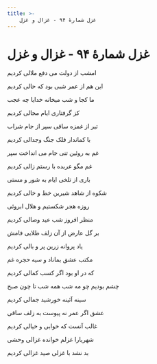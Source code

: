 ```yaml
---
title: >-
    غزل شمارهٔ ۹۴ - غزال و غزل
---
```

# غزل شمارهٔ ۹۴ - غزال و غزل

<div class="b" id="bn1"><div class="m1"><p>امشب از دولت می دفع ملالی کردیم</p></div>
<div class="m2"><p>این هم از عمر شبی بود که حالی کردیم</p></div></div>
<div class="b" id="bn2"><div class="m1"><p>ما کجا و شب میخانه خدایا چه عجب</p></div>
<div class="m2"><p>کز گرفتاری ایام مجالی کردیم</p></div></div>
<div class="b" id="bn3"><div class="m1"><p>تیر از غمزه ساقی سپر از جام شراب</p></div>
<div class="m2"><p>با کماندار فلک جنگ وجدالی کردیم</p></div></div>
<div class="b" id="bn4"><div class="m1"><p>غم به روئین تنی جام می انداخت سپر</p></div>
<div class="m2"><p>غم مگو عربده با رستم زالی کردیم</p></div></div>
<div class="b" id="bn5"><div class="m1"><p>باری از تلخی ایام به شور و مستی</p></div>
<div class="m2"><p>شکوه از شاهد شیرین خط و خالی کردیم</p></div></div>
<div class="b" id="bn6"><div class="m1"><p>روزه هجر شکستیم و هلال ابروئی</p></div>
<div class="m2"><p>منظر افروز شب عید وصالی کردیم</p></div></div>
<div class="b" id="bn7"><div class="m1"><p>بر گل عارض از آن زلف طلایی فامش</p></div>
<div class="m2"><p>یاد پروانه زرین پر و بالی کردیم</p></div></div>
<div class="b" id="bn8"><div class="m1"><p>مکتب عشق بماناد و سیه حجره غم</p></div>
<div class="m2"><p>که در او بود اگر کسب کمالی کردیم</p></div></div>
<div class="b" id="bn9"><div class="m1"><p>چشم بودیم چو مه شب همه شب تا چون صبح</p></div>
<div class="m2"><p>سینه آئینه خورشید جمالی کردیم</p></div></div>
<div class="b" id="bn10"><div class="m1"><p>عشق اگر عمر نه پیوست به زلف ساقی</p></div>
<div class="m2"><p>غالب آنست که خوابی و خیالی کردیم</p></div></div>
<div class="b" id="bn11"><div class="m1"><p>شهریارا غزلم خوانده غزالی وحشی</p></div>
<div class="m2"><p>بد نشد با غزلی صید غزالی کردیم</p></div></div>

